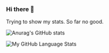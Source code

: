 ### Hi there 👋

Trying to show my stats. So far no good.

![Anurag's GitHub stats](https://github-readme-stats.vercel.app/api?username=404R4K0&show_icons=true&theme=radical)

![My GitHub Language Stats](https://github-readme-stats.vercel.app/api/top-langs/?username=404R4K0&theme=tokyonight)

<!--
**404R4K0/404R4K0** is a ✨ _special_ ✨ repository because its `README.md` (this file) appears on your GitHub profile.

Here are some ideas to get you started:

- 🔭 I’m currently working on ...
- 🌱 I’m currently learning ...
- 👯 I’m looking to collaborate on ...
- 🤔 I’m looking for help with ...
- 💬 Ask me about ...
- 📫 How to reach me: ...
- 😄 Pronouns: ...
- ⚡ Fun fact: ...
-->
